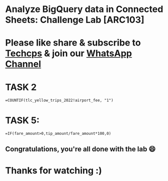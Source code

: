 # Analyze BigQuery data in Connected Sheets: Challenge Lab [ARC103]

# Please like share & subscribe to [Techcps](https://www.youtube.com/@techcps) & join our [WhatsApp Channel](https://whatsapp.com/channel/0029Va9nne147XeIFkXYv71A)

# TASK 2
```
=COUNTIF(tlc_yellow_trips_2022!airport_fee, "1")
```

# TASK 5:

```
=IF(fare_amount>0,tip_amount/fare_amount*100,0)
```

## Congratulations, you're all done with the lab 😄

# Thanks for watching :)
